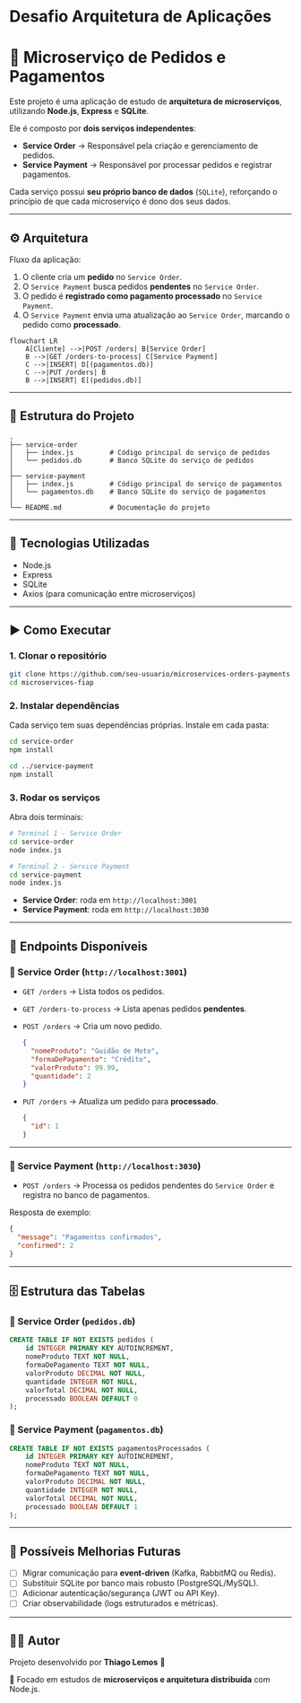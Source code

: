 # Desafio Arquitetura de Aplicações

# 🛒 Microserviço de Pedidos e Pagamentos

Este projeto é uma aplicação de estudo de **arquitetura de microserviços**, utilizando **Node.js**, **Express** e **SQLite**.

Ele é composto por **dois serviços independentes**:

- **Service Order** → Responsável pela criação e gerenciamento de pedidos.
- **Service Payment** → Responsável por processar pedidos e registrar pagamentos.

Cada serviço possui **seu próprio banco de dados** (`SQLite`), reforçando o princípio de que cada microserviço é dono dos seus dados.

---

## ⚙️ Arquitetura

Fluxo da aplicação:

1. O cliente cria um **pedido** no `Service Order`.
2. O `Service Payment` busca pedidos **pendentes** no `Service Order`.
3. O pedido é **registrado como pagamento processado** no `Service Payment`.
4. O `Service Payment` envia uma atualização ao `Service Order`, marcando o pedido como **processado**.

```mermaid
flowchart LR
    A[Cliente] -->|POST /orders| B[Service Order]
    B -->|GET /orders-to-process| C[Service Payment]
    C -->|INSERT| D[(pagamentos.db)]
    C -->|PUT /orders| B
    B -->|INSERT| E[(pedidos.db)]

```

---

## 📂 Estrutura do Projeto

```
.
├── service-order
│   ├── index.js         # Código principal do serviço de pedidos
│   └── pedidos.db       # Banco SQLite do serviço de pedidos
│
├── service-payment
│   ├── index.js         # Código principal do serviço de pagamentos
│   └── pagamentos.db    # Banco SQLite do serviço de pagamentos
│
└── README.md            # Documentação do projeto

```

---

## 🚀 Tecnologias Utilizadas

- Node.js
- Express
- SQLite
- Axios (para comunicação entre microserviços)

---

## ▶️ Como Executar

### 1. Clonar o repositório

```bash
git clone https://github.com/seu-usuario/microservices-orders-payments.git
cd microservices-fiap

```

### 2. Instalar dependências

Cada serviço tem suas dependências próprias. Instale em cada pasta:

```bash
cd service-order
npm install

cd ../service-payment
npm install

```

### 3. Rodar os serviços

Abra dois terminais:

```bash
# Terminal 1 - Service Order
cd service-order
node index.js

```

```bash
# Terminal 2 - Service Payment
cd service-payment
node index.js

```

- **Service Order**: roda em `http://localhost:3001`
- **Service Payment**: roda em `http://localhost:3030`

---

## 📌 Endpoints Disponíveis

### 🔹 Service Order (`http://localhost:3001`)

- `GET /orders` → Lista todos os pedidos.
- `GET /orders-to-process` → Lista apenas pedidos **pendentes**.
- `POST /orders` → Cria um novo pedido.
    
    ```json
    {
      "nomeProduto": "Guidão de Moto",
      "formaDePagamento": "Crédito",
      "valorProduto": 99.99,
      "quantidade": 2
    }
    
    ```
    
- `PUT /orders` → Atualiza um pedido para **processado**.
    
    ```json
    {
      "id": 1
    }
    
    ```
    

---

### 🔹 Service Payment (`http://localhost:3030`)

- `POST /orders` → Processa os pedidos pendentes do `Service Order` e registra no banco de pagamentos.

Resposta de exemplo:

```json
{
  "message": "Pagamentos confirmados",
  "confirmed": 2
}

```

---

## 🗄️ Estrutura das Tabelas

### 📌 Service Order (`pedidos.db`)

```sql
CREATE TABLE IF NOT EXISTS pedidos (
    id INTEGER PRIMARY KEY AUTOINCREMENT,
    nomeProduto TEXT NOT NULL,
    formaDePagamento TEXT NOT NULL,
    valorProduto DECIMAL NOT NULL,
    quantidade INTEGER NOT NULL,
    valorTotal DECIMAL NOT NULL,
    processado BOOLEAN DEFAULT 0
);

```

### 📌 Service Payment (`pagamentos.db`)

```sql
CREATE TABLE IF NOT EXISTS pagamentosProcessados (
    id INTEGER PRIMARY KEY AUTOINCREMENT,
    nomeProduto TEXT NOT NULL,
    formaDePagamento TEXT NOT NULL,
    valorProduto DECIMAL NOT NULL,
    quantidade INTEGER NOT NULL,
    valorTotal DECIMAL NOT NULL,
    processado BOOLEAN DEFAULT 1
);

```

---

## 🔮 Possíveis Melhorias Futuras

- [ ]  Migrar comunicação para **event-driven** (Kafka, RabbitMQ ou Redis).
- [ ]  Substituir SQLite por banco mais robusto (PostgreSQL/MySQL).
- [ ]  Adicionar autenticação/segurança (JWT ou API Key).
- [ ]  Criar observabilidade (logs estruturados e métricas).

---

## 👨‍💻 Autor

Projeto desenvolvido por **Thiago Lemos** 🎯

💼 Focado em estudos de **microserviços e arquitetura distribuída** com Node.js.
